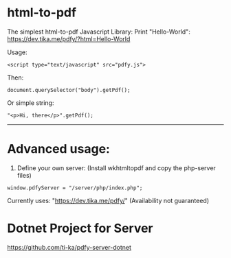 # html-to-pdf
The simplest html-to-pdf Javascript Library: Print "Hello-World": https://dev.tika.me/pdfy/?html=Hello-World

Usage:
```
<script type="text/javascript" src="pdfy.js">
```

Then:
```
document.querySelector("body").getPdf();
```

Or simple string:
```
"<p>Hi, there</p>".getPdf();
```

---
# Advanced usage:
1. Define your own server: (Install wkhtmltopdf and copy the php-server files)
```
window.pdfyServer = "/server/php/index.php";
```

Currently uses: "https://dev.tika.me/pdfy/" (Availability not guaranteed)

# Dotnet Project for Server
https://github.com/ti-ka/pdfy-server-dotnet
